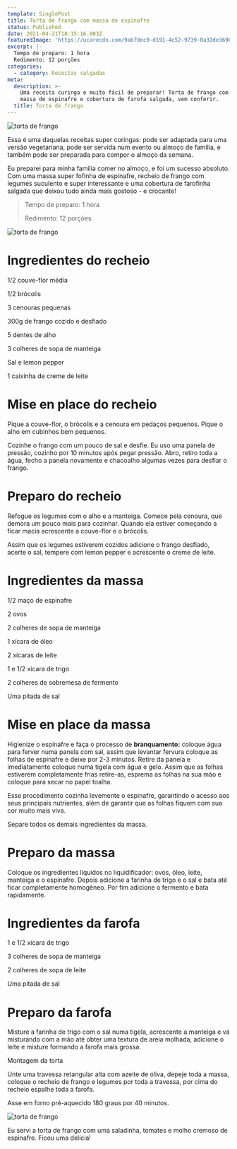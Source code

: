 ```yaml
---
template: SinglePost
title: Torta de frango com massa de espinafre
status: Published
date: 2021-04-21T18:15:16.003Z
featuredImage: 'https://ucarecdn.com/9ab7dec9-d191-4c52-9739-0a32de369080/'
excerpt: |-
  Tempo de preparo: 1 hora
  Redimento: 12 porções
categories:
  - category: Receitas salgadas
meta:
  description: >-
    Uma receita curinga e muito fácil de preparar! Torta de frango com legumes,
    massa de espinafre e cobertura de farofa salgada, vem conferir.
  title: Torta de frango
---
```



![torta de frango ](https://ucarecdn.com/1dc46e5a-1081-481f-91e3-f2f7ac7f10fe/)

Essa é uma daquelas receitas super coringas: pode ser adaptada para uma versão vegetariana, pode ser servida num evento ou almoço de família, e também pode ser preparada para compor o almoço da semana.

Eu preparei para minha família comer no almoço, e foi um sucesso absoluto. Com uma massa super fofinha de espinafre, recheio de frango com legumes suculento e super interessante e uma cobertura de farofinha salgada que deixou tudo ainda mais gostoso - e crocante!

> Tempo de preparo: 1 hora
>
> Redimento: 12 porções

![torta de frango](https://ucarecdn.com/3550a45d-2709-450b-b4e5-8b68c1fa3c67/-/crop/1833x1384/53,118/-/preview/)

# Ingredientes do recheio

1/2 couve-flor média



1/2 brócolis



3 cenouras pequenas



300g de frango cozido e desfiado



5 dentes de alho



3 colheres de sopa de manteiga



Sal e lemon pepper



1 caixinha de creme de leite

# Mise en place do recheio

Pique a couve-flor, o brócolis e a cenoura em pedaços pequenos. Pique o alho em cubinhos bem pequenos.

Cozinhe o frango com um pouco de sal e desfie. Eu uso uma panela de pressão, cozinho por 10 minutos após pegar pressão. Abro, retiro toda a água, fecho a panela novamente e chacoalho algumas vezes para desfiar o frango.

# Preparo do recheio

Refogue os legumes com o alho e a manteiga. Comece pela cenoura, que demora um pouco mais para cozinhar. Quando ela estiver começando a ficar macia acrescente a couve-flor e o brócolis. 

Assim que os legumes estiverem cozidos adicione o frango desfiado, acerte o sal, tempere com lemon pepper e acrescente o creme de leite.

# Ingredientes da massa

1/2 maço de espinafre

2 ovos

2 colheres de sopa de manteiga

1 xícara de óleo

2 xícaras de leite

1 e 1/2 xícara de trigo

2 colheres de sobremesa de fermento

Uma pitada de sal

# Mise en place da massa

Higienize o espinafre e faça o processo de **branquamento:** coloque água para ferver numa panela com sal, assim que levantar fervura coloque as folhas de espinafre e deixe por 2-3 minutos. Retire da panela e imediatamente coloque numa tigela com água e gelo. Assim que as folhas estiverem completamente frias retire-as, esprema as folhas na sua mão e coloque para secar no papel toalha.

Esse procedimento cozinha levemente o espinafre, garantindo o acesso aos seus principais nutrientes, além de garantir que as folhas fiquem com sua cor muito mais viva.

Separe todos os demais ingredientes da massa.

# Preparo da massa

Coloque os ingredientes líquidos no liquidificador: ovos, óleo, leite, manteiga e o espinafre. Depois adicione a farinha de trigo e o sal e bata até ficar completamente homogêneo. Por fim adicione o fermento e bata rapidamente.

# Ingredientes da farofa

1 e 1/2 xícara de trigo



3 colheres de sopa de manteiga



2 colheres de sopa de leite



Uma pitada de sal

# Preparo da farofa

Misture a farinha de trigo com o sal numa tigela, acrescente a manteiga e vá misturando com a mão até obter uma textura de areia molhada, adicione o leite e misture formando a farofa mais grossa.

Montagem da torta

Unte uma travessa retangular alta com azeite de oliva, depeje toda a massa, coloque o recheio de frango e legumes por toda a travessa, por cima do recheio espalhe toda a farofa.

Asse em forno pré-aquecido 180 graus por 40 minutos.

![torta de frango](https://ucarecdn.com/b16901cf-8179-4443-9f68-4cc179e4c094/)

Eu servi a torta de frango com uma saladinha, tomates e molho cremoso de espinafre. Ficou uma delícia!
